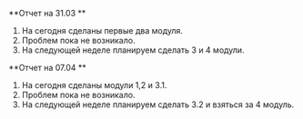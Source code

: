 **Отчет на 31.03
**
1. На сегодня сделаны первые два модуля.
2. Проблем пока не возникало.
3. На следующей неделе планируем сделать 3 и 4 модули.

**Отчет на 07.04
**
1. На сегодня сделаны модули 1,2 и 3.1.
2. Проблем пока не возникало.
3. На следующей неделе планируем сделать 3.2 и взяться за 4 модуль.